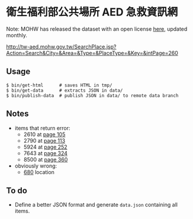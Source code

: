 
衛生福利部公共場所 AED 急救資訊網
=================================

Note: MOHW has released the dataset with an open license [here](https://data.gov.tw/dataset/12063), updated monthly.

<http://tw-aed.mohw.gov.tw/SearchPlace.jsp?Action=Search&City=&Area=&Type=&PlaceType=&Key=&intPage=260>

Usage
-----

```
$ bin/get-html      # saves HTML in tmp/
$ bin/get-data      # extracts JSON in data/
$ bin/publish-data  # publish JSON in data/ to remote data branch
```

Notes
-----

* items that return error:
  - 2610 at [page 105](http://tw-aed.mohw.gov.tw/SearchPlace.jsp?Action=Search&City=&Area=&Type=&PlaceType=&Key=&intPage=105)
  - 2790 at [page 113](http://tw-aed.mohw.gov.tw/SearchPlace.jsp?Action=Search&City=&Area=&Type=&PlaceType=&Key=&intPage=113)
  - 5924 at [page 252](http://tw-aed.mohw.gov.tw/SearchPlace.jsp?Action=Search&City=&Area=&Type=&PlaceType=&Key=&intPage=252)
  - 7643 at [page 324](http://tw-aed.mohw.gov.tw/SearchPlace.jsp?Action=Search&City=&Area=&Type=&PlaceType=&Key=&intPage=252)
  - 8500 at [page 360](http://tw-aed.mohw.gov.tw/SearchPlace.jsp?Action=Search&City=&Area=&Type=&PlaceType=&Key=&intPage=360)
* obviously wrong:
  - [680](http://tw-aed.mohw.gov.tw/ShowPlace.jsp?PlaceID=680) location

To do
-----

* Define a better JSON format and generate `data.json` containing all items.
